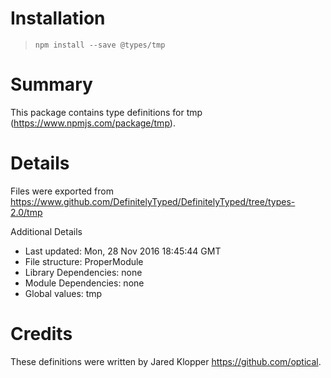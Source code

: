# Installation

> `npm install --save @types/tmp`

# Summary

This package contains type definitions for tmp (https://www.npmjs.com/package/tmp).

# Details

Files were exported from https://www.github.com/DefinitelyTyped/DefinitelyTyped/tree/types-2.0/tmp

Additional Details

- Last updated: Mon, 28 Nov 2016 18:45:44 GMT
- File structure: ProperModule
- Library Dependencies: none
- Module Dependencies: none
- Global values: tmp

# Credits

These definitions were written by Jared Klopper <https://github.com/optical>.
